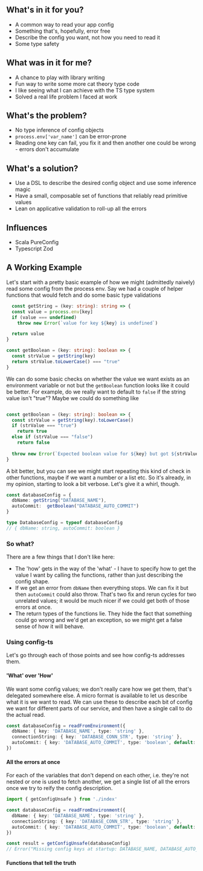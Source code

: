 ## What's in it for you?
+ A common way to read your app config
+ Something that's, hopefully, error free
+ Describe the config you want, not how you need to read it
+ Some type safety

## What was in it for me?
+ A chance to play with library writing
+ Fun way to write some more cat theory type code
+ I like seeing what I can achieve with the TS type system
+ Solved a real life problem I faced at work

## What's the problem?
+ No type inference of config objects
+ `process.env['var_name']` can be error-prone
+ Reading one key can fail, you fix it and then another one could be wrong - errors don't accumulate

## What's a solution?
+ Use a DSL to describe the desired config object and use some inference magic
+ Have a small, composable set of functions that reliably read primitive values
+ Lean on applicative validation to roll-up all the errors

## Influences
+ Scala PureConfig
+ Typescript Zod


## A Working Example
Let's start with a pretty basic example of how we might (admittedly naively) read some config from the process env.
Say we had a couple of helper functions that would fetch and do some basic type validations
```typescript
  const getString = (key: string): string => {
  const value = process.env[key]
  if (value === undefined)
    throw new Error(`value for key ${key} is undefined`)

  return value
}

const getBoolean = (key: string): boolean => {
  const strValue = getString(key)
  return strValue.toLowerCase() === "true"
}
```

We can do some basic checks on whether the value we want exists as an environment variable or not but the `getBoolean` function looks like it could be better.
For example, do we really want to default to `false` if the string value isn't "true"? Maybe we could do something like
```typescript

const getBoolean = (key: string): boolean => {
  const strValue = getString(key).toLowerCase()
  if (strValue === "true")
    return true
  else if (strValue === "false")
    return false
  
  throw new Error(`Expected boolean value for ${key} but got ${strValue}`)
}
```

A bit better, but you can see we might start repeating this kind of check in other functions, maybe if we want a number or a list etc. So it's already, in my opinion, starting to look
a bit verbose.
Let's give it a whirl, though.
```typescript
const databaseConfig = {
  dbName: getString("DATABASE_NAME"),
  autoCommit:  getBoolean("DATABASE_AUTO_COMMIT")
}

type DatabaseConfig = typeof databaseConfig
// { dbName: string, autoCommit: boolean }
```

### So what?
There are a few things that I don't like here:
* The 'how' gets in the way of the 'what' - I have to specify how to get the value I want by calling the functions, rather than just describing the config shape.
* If we get an error from `dbName` then everything stops. We can fix it but then `autoCommit` could also throw. That's two fix and rerun cycles for two unrelated values; it would be much
nicer if we could get both of those errors at once.
* The return types of the functions lie.  They hide the fact that something could go wrong and we'd get an exception, so we might get a false sense of how it will behave.


### Using config-ts
Let's go through each of those points and see how config-ts addresses them.


#### 'What' over 'How'
We want some config values; we don't really care how we get them, that's delegated somewhere else. A micro format is available to let us describe what it is we want to read.
We can use these to describe each bit of config we want for different parts of our service, and then have a single call to do the actual read.
```typescript
const databaseConfig = readFromEnvironment({
  dbName: { key: 'DATABASE_NAME', type: 'string' },
  connectionString: { key: 'DATABASE_CONN_STR', type: 'string' },
  autoCommit: { key: 'DATABASE_AUTO_COMMIT', type: 'boolean', default: false }
})
```


#### All the errors at once
For each of the variables that don't depend on each other, i.e. they're not nested or one is used to fetch another, we get a single list of all the errors once we try to reify the config description.

```typescript
import { getConfigUnsafe } from './index'

const databaseConfig = readFromEnvironment({
  dbName: { key: 'DATABASE_NAME', type: 'string' },
  connectionString: { key: 'DATABASE_CONN_STR', type: 'string' },
  autoCommit: { key: 'DATABASE_AUTO_COMMIT', type: 'boolean', default: false }
})

const result = getConfigUnsafe(databaseConfig)
// Error("Missing config keys at startup: DATABASE_NAME, DATABASE_AUTO_COMMIT")
```
#### Functions that tell the truth
